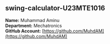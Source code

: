 ## swing-calculator-U23MTE1016

**Name:** Muhammad Aminu  
**Department:** Mechatronics  
**GitHub Account:** [https://github.com/MuhdAM](https://github.com/MuhdAM)

